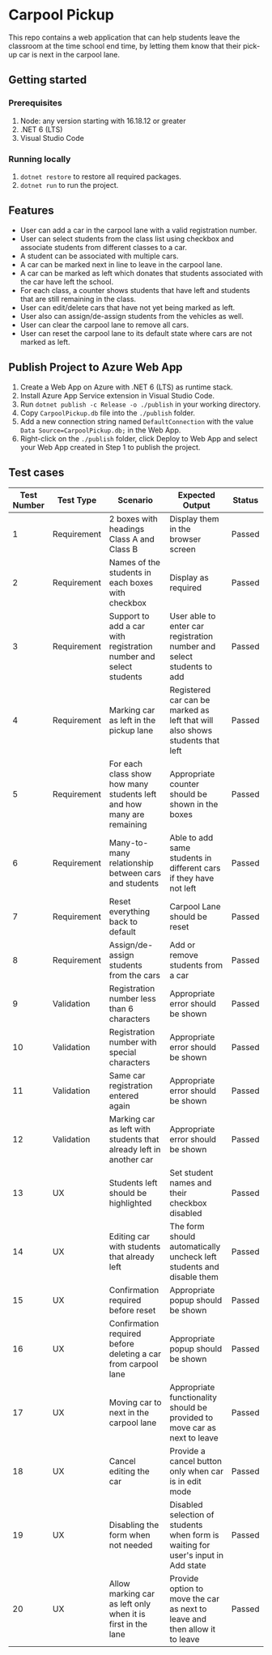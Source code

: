 # Carpool Pickup

This repo contains a web application that can help students leave the classroom at the time school end time, by letting them know that their pick-up car is next in the carpool lane.

## Getting started

### Prerequisites

1.  Node: any version starting with 16.18.12 or greater
2. .NET 6 (LTS)
3. Visual Studio Code

### Running locally

1. `dotnet restore` to restore all required packages.
2. `dotnet run` to run the project.

## Features
- User can add a car in the carpool lane with a valid registration number.
- User can select students from the class list using checkbox and associate students from different classes to a car.
- A student can be associated with multiple cars.
- A car can be marked next in line to leave in the carpool lane.
- A car can be marked as left which donates that students associated with the car have left the school.
- For each class, a counter shows students that have left and students that are still remaining in the class.
- User can edit/delete cars that have not yet being marked as left.
- User also can assign/de-assign students from the vehicles as well.
- User can clear the carpool lane to remove all cars.
- User can reset the carpool lane to its default state where cars are not marked as left.

## Publish Project to Azure Web App

1. Create a Web App on Azure with .NET 6 (LTS) as runtime stack.
2. Install Azure App Service extension in Visual Studio Code.
3. Run `dotnet publish -c Release -o ./publish` in your working directory.
4. Copy `CarpoolPickup.db` file into the `./publish` folder.
5. Add a new connection string named `DefaultConnection` with the value `Data Source=CarpoolPickup.db;` in the Web App.
6. Right-click on the `./publish` folder, click Deploy to Web App and select your Web App created in Step 1 to publish the project.

## Test cases

| Test Number | Test Type   | Scenario                                                           | Expected Output                                                                   | Status |
|-------------|-------------|--------------------------------------------------------------------|-----------------------------------------------------------------------------------|--------|
| 1           | Requirement | 2 boxes with headings Class A and Class B                          | Display them in the browser screen                                                | Passed |
| 2           | Requirement | Names of the students in each boxes with checkbox                  | Display as required                                                               | Passed |
| 3           | Requirement | Support to add a car with registration number and select students     | User able to enter car registration number and select students to add            | Passed |
| 4           | Requirement | Marking car as left in the pickup lane                             | Registered car can be marked as left that will also shows students that left      | Passed |
| 5           | Requirement | For each class show how many students left and how many are remaining                    | Appropriate counter should be shown in the boxes                                  | Passed |
| 6           | Requirement | Many-to-many relationship between cars and students                | Able to add same students in different cars if they have not left                  | Passed |
| 7           | Requirement | Reset everything back to default                                   | Carpool Lane should be reset                                     | Passed |
| 8           | Requirement | Assign/de-assign students from the cars                            | Add or remove students from a car                                | Passed |
| 9           | Validation  | Registration number less than 6 characters                         | Appropriate error should be shown                                                 | Passed |
| 10          | Validation  | Registration number with special characters                        | Appropriate error should be shown                                                 | Passed |
| 11          | Validation  | Same car registration entered again                                | Appropriate error should be shown                                                 | Passed |
| 12          | Validation  | Marking car as left with students that already left in another car | Appropriate error should be shown                                                 | Passed |
| 13          | UX          | Students left should be highlighted                                | Set student names and their checkbox disabled                                     | Passed |
| 14          | UX          | Editing car with students that already left                        | The form should automatically uncheck left students and disable them              | Passed |
| 15          | UX          | Confirmation required before reset                                 | Appropriate popup should be shown                                                 | Passed |
| 16          | UX          | Confirmation required before deleting a car from carpool lane      | Appropriate popup should be shown                                                 | Passed |
| 17          | UX          | Moving car to next in the carpool lane                             | Appropriate functionality should be provided to move car as next to leave         | Passed |
| 18          | UX          | Cancel editing the car                                             | Provide a cancel button only when car is in edit mode                             | Passed |
| 19          | UX          | Disabling the form when not needed                                 | Disabled selection of students when form is waiting for user's input in Add state | Passed |
| 20          | UX          | Allow marking car as left only when it is first in the lane        | Provide option to move the car as next to leave and then allow it to leave        | Passed |
